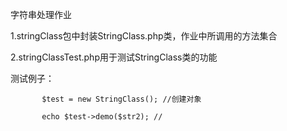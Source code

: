 字符串处理作业

1.stringClass包中封装StringClass.php类，作业中所调用的方法集合

2.stringClassTest.php用于测试StringClass类的功能

  测试例子：
  
           $test = new StringClass(); //创建对象

           echo $test->demo($str2); //
